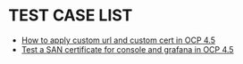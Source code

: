 # TEST CASE LIST

- [How to apply custom url and custom cert in OCP 4.5](./APPLY_CUSTOM_TLS_FOR_OCP4_CONSOLE.md)
- [Test a SAN certificate for console and grafana in OCP 4.5](./APPLY_CUSTOM_SAN_TLS_FOR_OCP4_CONSOLE_AND_GRAFANA.md)
